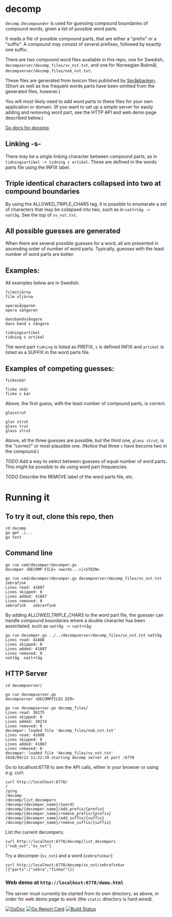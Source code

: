 # decomp
`decomp.Decompounder` is used for guessing compound boundaries of compound words, given a list of possible word parts.

It reads a file of possible compound parts, that are either a "prefix" or a "suffix". A compound may consist of several prefixes, followed by exactly one suffix.

There are two compound word files available in this repo, one for Swedish, `decompserver/decomp_files/sv_nst.txt`, and one for Norwegian Bokmål, `decompserver/decomp_files/nob_nst.txt`. 

These files are generated from lexicon files published by [Språkbanken](https://www.nb.no/sprakbanken/). (Short as well as low frequent words parts have been omitted from the generated files, however.)

You will most likely need to add word parts to these files for your own application or domain. (If you want to set up a simple server for easily adding and removing word part, see the HTTP API and web demo page described below.)

[Go docs for decomp](https://godoc.org/github.com/stts-se/decomp).

## Linking -s-

There may be a single linking character between compound parts, as in `tidningsartikel -> tidning s artikel`. These are defined in the words parts file using the INFIX label.


## Triple identical characters collapsed into two at compound boundaries

By using the ALLOWED_TRIPLE_CHARS tag, it is possible to enumerate a set of characters that may be collapsed into two, such as in `natt+tåg -> nattåg`. 
See the top of `sv_nst.txt`.

## All possible guesses are generated

When there are several possible guesses for a word, all are presented in ascending order of number of word parts. Typically, guesses with the least number of word parts are better.


## Examples:

All examples below are in Swedish.

    filmstjärna
    film stjärna

    operasångaren
    opera sångaren

    dansbandssångare
    dans band s sångare

    tidningsartikel
    tidning s artikel    

The word part `tidning` is listed as  PREFIX, `s` is defined INFIX and `artikel` is listed as a SUFFIX in the word parts file.


## Examples of competing guesses:

    fiskeskär

    fiske skär
    fiske s kär

Above, the first guess, with the least number of compound parts, is correct.

    glasstrut

    glas strut
    glass trut
    glass strut
    

Above, all the three guesses are possible, but the third one, `glass strut`, is the "correct" or most plausible one. (Notice that three `s` have become two in the compound.)


*TODO* Add a way to select between guesses of equal number of word parts. This might be possible to do using word part frequencies. 

*TODO* Describe the REMOVE label of the word parts file, etc.

# Running it

## To try it out, clone this repo, then

    cd decomp
    go get ./...
    go test
    

## Command line

    go run cmd/decomper/decomper.go
    decomper <DECOMP FILE> <words...>|<STDIN>

    go run cmd/decomper/decomper.go decompserver/decomp_files/sv_nst.txt zebrafink
    Lines read: 41887
    Lines skipped: 0
    Lines added: 41887
    Lines removed: 0
    zebrafink	zebra+fink


By adding ALLOWED_TRIPLE_CHARS to the word part file, the guesser can handle compound boundaries where a double character has been assimilated, such as `nattåg -> natt+tåg`:

    go run decomper.go ../../decompserver/decomp_files/sv_nst.txt nattåg
    Lines read: 41888
    Lines skipped: 0
    Lines added: 41887
    Lines removed: 0
    nattåg	natt+tåg


## HTTP Server

    cd decompserver/

    go run decompserver.go 
    decompserver <DECOMPFILES DIR>

    go run decompserver.go decomp_files/
    Lines read: 30275
    Lines skipped: 0
    Lines added: 30274
    Lines removed: 0
    decomper: loaded file 'decomp_files/nob_nst.txt'
    Lines read: 41888
    Lines skipped: 0
    Lines added: 41887
    Lines removed: 0
    decomper: loaded file 'decomp_files/sv_nst.txt'
    2018/09/22 11:22:29 starting decomp server at port :6778

 

Go to localhost:6778 to see the API calls, either in your browser or using e.g. curl:

    curl http://localhost:6778/
    /
    /ping
    /decomp
    /decomp/list_decompers
    /decomp/{decomper_name}/{word}
    /decomp/{decomper_name}/add_prefix/{prefix}
    /decomp/{decomper_name}/remove_prefix/{prefix}
    /decomp/{decomper_name}/add_suffix/{suffix}
    /decomp/{decomper_name}/remove_suffix/{suffix}


List the current decompers:

    curl http://localhost:6778/decomp/list_decompers
    ["nob_nst","sv_nst"]


Try a decomper (`sv_nst`) and a word (`zebrafinkar`):

    curl http://localhost:6778/decomp/sv_nst/zebrafinkar
    [{"parts":["zebra","finkar"]}]



### Web demo at `http://localhost:6778/demo.html`

The server must currently be started from its own directory, as above, in order for web demo page to work (the `static` directory is hard wired).



[![GoDoc](https://godoc.org/github.com/stts-se/decomp?status.svg)](https://godoc.org/github.com/stts-se/decomp) [![Go Report Card](https://goreportcard.com/badge/github.com/stts-se/decomp)](https://goreportcard.com/report/github.com/stts-se/decomp) [![Build Status](https://travis-ci.org/stts-se/decomp.svg?branch=master)](https://travis-ci.org/stts-se/decomp)
